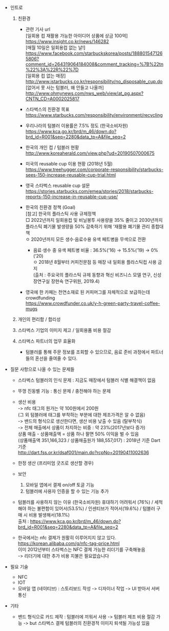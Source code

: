 * 인트로
    1. 친환경
        - 관련 기사 url  
            [일회용 컵 재활용 가능한 아이디어 상품에 상금 100억]  
            https://www.insight.co.kr/news/146282  
            [매월 10일은 일회용컵 없는 날!]  
            https://www.facebook.com/starbuckskorea/posts/1888015471265806?comment_id=264319064184008&comment_tracking=%7B%22tn%22%3A%22R%22%7D  
            [일회용 컵 없는 매장]  
            http://www.istarbucks.co.kr/responsibility/no_disposable_cup.do  
            [없어서 못 사는 텀블러, 왜 안들고 나올까]  
            http://www.ohmynews.com/nws_web/view/at_pg.aspx?CNTN_CD=A0002025817  
        - 스타벅스의 친환경 목표  
            https://www.starbucks.com/responsibility/environment/recycling  
        - 우리나라의 텀블러 이용률은 7.5% 정도 (한국소비자원)  
            https://www.kca.go.kr/brd/m_46/down.do?brd_id=R001&seq=2280&data_tp=A&file_seq=2  
        - 한국의 개인 컵 / 텀블러 현황  
            http://www.koreaherald.com/view.php?ud=20190507000675  
        - 미국의 reusable cup 이용 현황 (2018년 5월)  
            https://www.treehugger.com/corporate-responsibility/starbucks-sees-150-increase-reusable-cup-trial.html  
        - 영국 스타벅스 reusable cup 설문  
            https://stories.starbucks.com/emea/stories/2018/starbucks-reports-150-increase-in-reusable-cup-use/  
        - 한국의 친환경 정책 (Goal)  
            [참고] 한국의 플라스틱 사용 규제정책  
            □ 2022년까지 일회용컵 및 비닐봉투 사용량을 35% 줄이고 2030년까지 플라스틱 폐기물 발생량을 50% 감축하기 위해 ‘재활용 폐기물 관리 종합대책  
            ㅇ 2020년까지 모든 생수·음료수용 유색 페트병을 무색으로 전환  
            * 음료·생수 중 유색 페트병 비율 : 36.5%(‘16) → 15.5%(’19) → 0%(‘20)  
            ㅇ 2018년 8월부터 커피전문점 등 매장 내 일회용 플라스틱컵 사용 금지   
            (출처 : 주요국의 플라스틱 규제 동향과 혁신 비즈니스 모델 연구, 신성장연구실 장현숙 연구위원, 2019.4)  

        - 영국에 한 카페는 천연소재로 된 커피머그를 자체적으로 보급하는데 crowdfunding  
            https://www.crowdfunder.co.uk/y-h-green-party-travel-coffee-mugs
        

    2. 개인의 편리함 / 합리성
    3. 스타벅스 기업의 이미지 제고 / 일회용품 비용 절감
    4. 스타벅스 파트너의 업무 효율화
        - 텀블러를 통해 주문 정보를 조회할 수 있으므로, 음료 준비 과정에서 파트너들의 혼선을 줄여줄 수 있다.

* 질문 사항으로 나올 수 있는 문제들
    - 스타벅스 텀블러의 인식 문제 : 지금도 매장에서 텀블러 식별 해결책이 없음
    - 뚜껑 진동벨 기능 : 통신 문제 / 충전해야 하는 문제

    - 생산 비용   
        -> nfc 태그의 원가는 약 100원에서 200원  
            (그 외 텀블러에 태그를 부착하는 부분에 대한 제조가격은 알 수 없음)  
        -> 밴드의 형식으로 생산한다면, 생산 비용 낮출 수 있음 (탈부착식)  
        -> 전체 매출에서 상품이 차지하는 비중 : 약 23%(2017년보다 증가)  
        상품 매출 - 상품매출액 = 상품 하나 팔면 50% 이익을 벌 수 있음   
        (상품매출액 351,166,323 / 상품매출원가 188,557,017) : 2018년 기준 Dart 기준  
        http://dart.fss.or.kr/dsaf001/main.do?rcpNo=20190411002636  

    - 한정 생산 (프리미엄 굿즈로 생산할 경우)

    - 보안 
        1. 모바일 앱에서 결제 on/off 토글 기능
        2. 텀블러에 사용자 인증을 할 수 있는 기능 추가
        
    - 텀블러를 사용하지 않는 이유 (한국소비자원)
        휴대하기 어려워서 (76%) / 세척해야 하는 불편함이 있어서(53.5%) / 인센티브가 적어서(19.6%) / 텀블러 구매 시 비용 발생해서(18.1%)  
        출처 : https://www.kca.go.kr/brd/m_46/down.do?brd_id=R001&seq=2280&data_tp=A&file_seq=2

    - 한국에서는 nfc 결제가 원활히 이루어지지 않고 있다.  
        https://korean.alibaba.com/g/nfc-tag-price.html  
        이미 2012년부터 스타벅스는 NFC 결제 가능한 리더기를 구축해놓음  
            -> 리더기에 대한 추가 비용 지불은 필요없습니다  

* 필요 기술 
    - NFC
    - IOT
    - 모바일 앱 (네이티브) : 스토리보드 작성 -> 디자이너 작업 -> UI 받아서 서버 통신

* 기타
    - 밴드 형식으로 카드 제작 : 텀블러에 끼워서 사용 
        -> 텀블러 제조 비용 절감 가능
        -> but 스타벅스 결제 텀블러의 친환경적 이미지 퇴색될 가능성 있음